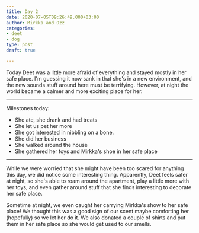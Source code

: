 ```yaml
---
title: Day 2
date: 2020-07-05T09:26:49.000+03:00
author: Mirkka and Ozz
categories:
- deet
- dog
type: post
draft: true

---
```

Today Deet was a little more afraid of everything and stayed mostly in her safe place. I'm guessing it now sank in that she's in a new environment, and the new sounds stuff around here must be terrifying. However, at night the world became a calmer and more exciting place for her.

***

Milestones today:

* She ate, she drank and had treats
* She let us pet her more
* She got interested in nibbling on a bone.
* She did her business
* She walked around the house
* She gathered her toys and Mirkka's shoe in her safe place

***

While we were worried that she might have been too scared for anything this day, we did notice some interesting thing. Apparently, Deet feels safer at night, so she's able to roam around the apartment, play a little more with her toys, and even gather around stuff that she finds interesting to decorate her safe place.

Sometime at night, we even caught her carrying Mirkka's show to her safe place! We thought this was a good sign of our scent maybe comforting her (hopefully) so we let her do it. We also donated a couple of shirts and put them in her safe place so she would get used to our smells.